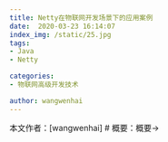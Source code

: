 ```yaml
---
title: Netty在物联网开发场景下的应用案例
date:  2020-03-23 16:14:07
index_img: /static/25.jpg
tags: 
- Java
- Netty

categories: 
- 物联网高级开发技术

author: wangwenhai
---
```

本文作者：[wangwenhai] # 概要：概要->
<!-- more -->
